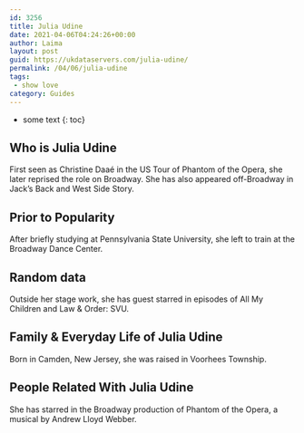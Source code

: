```yaml
---
id: 3256
title: Julia Udine
date: 2021-04-06T04:24:26+00:00
author: Laima
layout: post
guid: https://ukdataservers.com/julia-udine/
permalink: /04/06/julia-udine
tags:
 - show love
category: Guides
---
```


* some text
{: toc}


## Who is Julia Udine
                  
                  
                  
First seen as Christine Daaé in the US Tour of Phantom of the Opera, she later reprised the role on Broadway. She has also appeared off-Broadway in Jack&#8217;s Back and West Side Story.
                  
              
            
              
            
                
                
                
## Prior to Popularity
                  
                  
                  
After briefly studying at Pennsylvania State University, she left to train at the Broadway Dance Center.
                  
              
            
              
            
                
                
                
## Random data
                  
                  
                  
Outside her stage work, she has guest starred in episodes of All My Children and Law & Order: SVU.
                  
              
            
              
            
                
                
                
## Family & Everyday Life of Julia Udine
                  
                  
                  
Born in Camden, New Jersey, she was raised in Voorhees Township.
                  
              
            
              
            
                
                
                
## People Related With Julia Udine
                  
                  
                  
She has starred in the Broadway production of Phantom of the Opera, a musical by Andrew Lloyd Webber.
                  
              
            
              
            
                
              
            
              
              
            
            
              
            
          
          
          